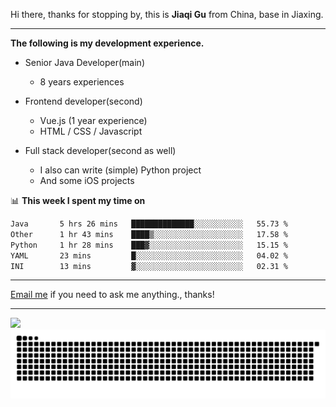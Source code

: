 Hi there, thanks for stopping by, this is **Jiaqi Gu** from China, base in Jiaxing.

---

**The following is my development experience.**

- Senior Java Developer(main)
  - 8 years experiences

- Frontend developer(second)
  - Vue.js (1 year experience)
  - HTML / CSS / Javascript
  
- Full stack developer(second as well)
  - I also can write (simple) Python project
  - And some iOS projects

📊 **This week I spent my time on**
<!--START_SECTION:waka-->

```txt
Java       5 hrs 26 mins   ██████████████░░░░░░░░░░░   55.73 %
Other      1 hr 43 mins    ████▒░░░░░░░░░░░░░░░░░░░░   17.58 %
Python     1 hr 28 mins    ███▓░░░░░░░░░░░░░░░░░░░░░   15.15 %
YAML       23 mins         █░░░░░░░░░░░░░░░░░░░░░░░░   04.02 %
INI        13 mins         ▓░░░░░░░░░░░░░░░░░░░░░░░░   02.31 %
```

<!--END_SECTION:waka-->

---

[Email me](mailto:htk2klwgr@mozmail.com?subject=Hiring_from_GitHub) if you need to ask me anything., thanks!

---

![]( https://visitor-badge.glitch.me/badge?page_id=githubgujiaqi)
![]( https://github.com/droid-Q/droid-Q/raw/output/github-contribution-grid-snake.svg#gh-dark-mode-only)
